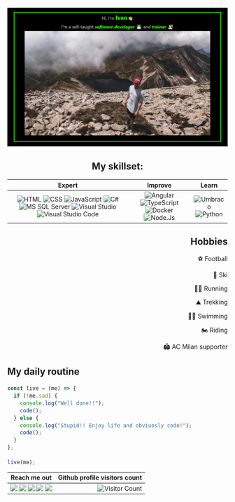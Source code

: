 ![ cover photo info](img/banner.png)

<h2 align="center">My skillset:</h2>

<div align="center">

|                                                                                                                                                                                                                                                                                                                                                                                                                                               Expert                                                                                                                                                                                                                                                                                                                                                                                                                                                |                                                                                                                                                                                                                                          Improve                                                                                                                                                                                                                                          |                                                                                                                   Learn                                                                                                                   |
| :-------------------------------------------------------------------------------------------------------------------------------------------------------------------------------------------------------------------------------------------------------------------------------------------------------------------------------------------------------------------------------------------------------------------------------------------------------------------------------------------------------------------------------------------------------------------------------------------------------------------------------------------------------------------------------------------------------------------------------------------------------------------------------------------------------------------------------------------------------------------------------------------------: | :---------------------------------------------------------------------------------------------------------------------------------------------------------------------------------------------------------------------------------------------------------------------------------------------------------------------------------------------------------------------------------------------------------------------------------------------------------------------------------------: | :---------------------------------------------------------------------------------------------------------------------------------------------------------------------------------------------------------------------------------------: |
| ![HTML](https://img.shields.io/badge/html%20-%23E34F26.svg?&style=for-the-badge&logo=html5&logoColor=black) ![CSS](https://img.shields.io/badge/css%20-%231572B6.svg?&style=for-the-badge&logo=css3&logoColor=black) ![JavaScript](https://img.shields.io/badge/JavaScript%20-%23F7DF1E.svg?&style=for-the-badge&logo=JavaScript&logoColor=black) ![C#](https://img.shields.io/badge/C%20Sharp%20-%2323912.svg?&style=for-the-badge&logo=C%20Sharp&logoColor=black) <br> ![MS SQL Server](https://img.shields.io/badge/SQL%20Server%20-%23CC2927.svg?&style=for-the-badge&logo=C%20Sharp&logoColor=black) ![Visual Studio](https://img.shields.io/badge/Visual%20Studio%20-%235C2D91.svg?&style=for-the-badge&logo=Visual%20Studio&logoColor=black) ![Visual Studio Code](https://img.shields.io/badge/VS%20Code%20-%23007ACC.svg?&style=for-the-badge&logo=Visual%20Studio%20Code&logoColor=black) | ![Angular](https://img.shields.io/badge/Angular%20-%23DD0031.svg?&style=for-the-badge&logo=Angular&logoColor=black) ![TypeScript](https://img.shields.io/badge/TypeScript%20-%23007ACC.svg?&style=for-the-badge&logo=TypeScript&logoColor=black)<br> ![Docker](https://img.shields.io/badge/Docker%20-%232496ED.svg?&style=for-the-badge&logo=Docker&logoColor=black) ![Node.Js](https://img.shields.io/badge/Node.Js%20-%23339933.svg?&style=for-the-badge&logo=Node.Js&logoColor=black) | ![Umbraco](https://img.shields.io/badge/Umbraco%20-%2300BEC1.svg?&style=for-the-badge&logo=Umbraco&logoColor=black) <br> ![Python](https://img.shields.io/badge/Python%20-%233776AB.svg?&style=for-the-badge&logo=Python&logoColor=black) |

</div>

<div align="right">
<h2>Hobbies</h2> 
<p>⚽ Football</p>
<p>🎿 Ski</p>
<p>🏃‍♂️ Running</p>
<p>⛰️ Trekking</p>
<p>🏊‍♂️ Swimming</p>
<p>🏍️ Riding</p>
<p>🏟️ AC Milan supporter</p>
</div>

## My daily routine

```javascript
const live = (me) => {
  if (!me.sad) {
    console.log("Well done!!");
    code();
  } else {
    console.log("Stupid!! Enjoy life and obviuosly code!");
    code();
  }
};

live(me);
```

<div align="center">

| Reach me out                                                                                                                                                                                                                                                                                                                                                                                                                                                                                                                                                                                                                                                                                                                                                                                                                                                                               |                                              Github profile visitors count |
| ------------------------------------------------------------------------------------------------------------------------------------------------------------------------------------------------------------------------------------------------------------------------------------------------------------------------------------------------------------------------------------------------------------------------------------------------------------------------------------------------------------------------------------------------------------------------------------------------------------------------------------------------------------------------------------------------------------------------------------------------------------------------------------------------------------------------------------------------------------------------------------------ | -------------------------------------------------------------------------: |
| [<img src="https://img.shields.io/static/v1?label=tweet&message=%20&style=for-the-badge&color=1DA1F2&logo=twitter"/>](https://twitter.com/PesentiIvan) [<img src="https://img.shields.io/static/v1?label=linkedin&message=%20&style=for-the-badge&color=0077B5&logoColor=0077B5&logo=LinkedIn"/>](https://www.linkedin.com/in/ivan-pesenti-735232119/) [<img src="https://img.shields.io/static/v1?label=facebook&message=%20&style=for-the-badge&color=1877F2&logo=Facebook"/>](https://www.facebook.com/ivan.pesenti.52/) [<img src="https://img.shields.io/static/v1?label=instagram&message=%20&style=for-the-badge&color=E4405F&logo=Instagram"/>](https://www.instagram.com/ivan_pesenti/?hl=it) [<img src="https://img.shields.io/static/v1?label=gmail&message=%20&style=for-the-badge&color=D14836&logo=Gmail"/>](mailto:ivan.pesenti.dev@gmail.com?subject=Mail%20from%20GitHub) | ![Visitor Count](https://profile-counter.glitch.me/ivan-pesenti/count.svg) |

</div>

<!--
**ivan-pesenti/ivan-pesenti** is a ✨ _special_ ✨ repository because its `README.md` (this file) appears on your GitHub profile.

Here are some ideas to get you started:

- 🔭 I’m currently working on ...
- 🌱 I’m currently learning ...
- 👯 I’m looking to collaborate on ...
- 🤔 I’m looking for help with ...
- 💬 Ask me about ...
- 📫 How to reach me: ...
- 😄 Pronouns: ...
- ⚡ Fun fact: ...
-->
